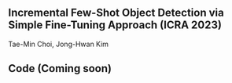## Incremental Few-Shot Object Detection via Simple Fine-Tuning Approach (ICRA 2023)
Tae-Min Choi, Jong-Hwan Kim


## Code (Coming soon)
